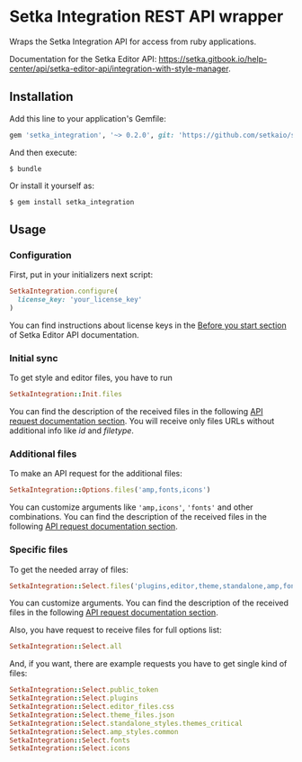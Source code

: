 # Setka Integration REST API wrapper

Wraps the Setka Integration API for access from ruby applications.

Documentation for the Setka Editor API: https://setka.gitbook.io/help-center/api/setka-editor-api/integration-with-style-manager.

## Installation

Add this line to your application's Gemfile:

```ruby
gem 'setka_integration', '~> 0.2.0', git: 'https://github.com/setkaio/setka_integration'
```

And then execute:

    $ bundle

Or install it yourself as:

    $ gem install setka_integration

## Usage

### Configuration

First, put in your initializers next script:

```ruby
SetkaIntegration.configure(
  license_key: 'your_license_key'
)
```

You can find instructions about license keys in the [Before you start section](https://setka.gitbook.io/help-center/api/setka-editor-api/integration-with-style-manager#before-you-start) of Setka Editor API documentation.

### Initial sync

To get style and editor files, you have to run

```ruby
SetkaIntegration::Init.files
```

You can find the description of the received files in the following [API request documentation section](https://setka.gitbook.io/help-center/api/setka-editor-api/integration-with-style-manager/initial-sync-receiving-setka-editor-files-to-connect-them-to-your-cms#h_1dfb3c92-7fdf-4a99-9717-80012f124e89). You will receive only files URLs without additional info like *id* and *filetype*.

### Additional files

To make an API request for the additional files:

```ruby
SetkaIntegration::Options.files('amp,fonts,icons')
```

You can customize arguments like `'amp,icons'`, `'fonts'` and other combinations. You can find the description of the received files in the following [API request documentation section](https://setka.gitbook.io/help-center/api/setka-editor-api/integration-with-style-manager/initial-sync-receiving-setka-editor-files-to-connect-them-to-your-cms#description-of-a-received-array-of-files).

### Specific files

To get the needed array of files:

```ruby
SetkaIntegration::Select.files('plugins,editor,theme,standalone,amp,fonts,icons')
```

You can customize arguments. You can find the description of the received files in the following [API request documentation section](https://setka.gitbook.io/help-center/api/setka-editor-api/integration-with-style-manager/initial-sync-receiving-setka-editor-files-to-connect-them-to-your-cms#list-of-available-files).

Also, you have request to receive files for full options list:

```ruby
SetkaIntegration::Select.all
```

And, if you want, there are example requests you have to get single kind of files:

```ruby
SetkaIntegration::Select.public_token
SetkaIntegration::Select.plugins
SetkaIntegration::Select.editor_files.css
SetkaIntegration::Select.theme_files.json
SetkaIntegration::Select.standalone_styles.themes_critical
SetkaIntegration::Select.amp_styles.common
SetkaIntegration::Select.fonts
SetkaIntegration::Select.icons
```
